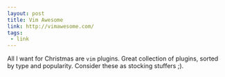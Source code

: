 ```yaml
---
layout: post
title: Vim Awesome
link: http://vimawesome.com/
tags:
 - link
---
```


All I want for Christmas are `vim` plugins. Great collection of plugins, sorted
by type and popularity. Consider these as stocking stuffers ;).
